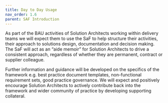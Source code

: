 ```yaml
---
title: Day to Day Usage
nav_order: 1.6
parent: SAF Introduction
---
```



As part of the BAU activities of Solution Architects working within delivery teams we will expect them to use the SaF to help structure their activities, their approach to solutions design, documentation and decision making. The SaF will act as an “aide memoir” for Solution Architects to drive a consistent approach, regardless of whether they are permanent, contract or supplier colleague.  

Further information and guidance will be developed on the specifics of the framework e.g. best practice document templates, non-functional requirement sets, good practice governance.  We will expect and positively encourage Solution Architects to actively contribute back into the framework and wider community of practice by developing supporting collateral. 